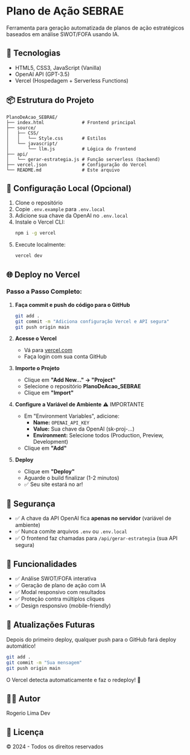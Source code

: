 # Plano de Ação SEBRAE

Ferramenta para geração automatizada de planos de ação estratégicos baseados em análise SWOT/FOFA usando IA.

## 🚀 Tecnologias

- HTML5, CSS3, JavaScript (Vanilla)
- OpenAI API (GPT-3.5)
- Vercel (Hospedagem + Serverless Functions)

## 📦 Estrutura do Projeto

```
PlanoDeAcao_SEBRAE/
├── index.html              # Frontend principal
├── source/
│   ├── CSS/
│   │   └── Style.css       # Estilos
│   └── javascript/
│       └── llm.js          # Lógica do frontend
├── api/
│   └── gerar-estrategia.js # Função serverless (backend)
├── vercel.json             # Configuração do Vercel
└── README.md               # Este arquivo
```

## 🔧 Configuração Local (Opcional)

1. Clone o repositório
2. Copie `.env.example` para `.env.local`
3. Adicione sua chave da OpenAI no `.env.local`
4. Instale o Vercel CLI:
   ```bash
   npm i -g vercel
   ```
5. Execute localmente:
   ```bash
   vercel dev
   ```

## 🌐 Deploy no Vercel

### Passo a Passo Completo:

1. **Faça commit e push do código para o GitHub**
   ```bash
   git add .
   git commit -m "Adiciona configuração Vercel e API segura"
   git push origin main
   ```

2. **Acesse o Vercel**
   - Vá para [vercel.com](https://vercel.com)
   - Faça login com sua conta GitHub

3. **Importe o Projeto**
   - Clique em **"Add New..." → "Project"**
   - Selecione o repositório **PlanoDeAcao_SEBRAE**
   - Clique em **"Import"**

4. **Configure a Variável de Ambiente** ⚠️ IMPORTANTE
   - Em "Environment Variables", adicione:
     - **Name:** `OPENAI_API_KEY`
     - **Value:** Sua chave da OpenAI (sk-proj-...)
     - **Environment:** Selecione todos (Production, Preview, Development)
   - Clique em **"Add"**

5. **Deploy**
   - Clique em **"Deploy"**
   - Aguarde o build finalizar (1-2 minutos)
   - ✅ Seu site estará no ar!

## 🔐 Segurança

- ✅ A chave da API OpenAI fica **apenas no servidor** (variável de ambiente)
- ✅ Nunca comite arquivos `.env` ou `.env.local`
- ✅ O frontend faz chamadas para `/api/gerar-estrategia` (sua API segura)

## 📝 Funcionalidades

- ✅ Análise SWOT/FOFA interativa
- ✅ Geração de plano de ação com IA
- ✅ Modal responsivo com resultados
- ✅ Proteção contra múltiplos cliques
- ✅ Design responsivo (mobile-friendly)

## 🔄 Atualizações Futuras

Depois do primeiro deploy, qualquer push para o GitHub fará deploy automático!

```bash
git add .
git commit -m "Sua mensagem"
git push origin main
```

O Vercel detecta automaticamente e faz o redeploy! 🚀

## 👨‍💻 Autor

Rogerio Lima Dev

## 📄 Licença

© 2024 - Todos os direitos reservados
